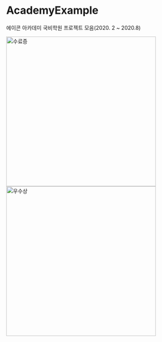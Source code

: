 # AcademyExample
에이콘 아카데미 국비학원 프로젝트 모음(2020. 2 ~ 2020.8)

<img width="400" alt="수료증" src="https://user-images.githubusercontent.com/67089503/223177283-10438f1c-e60a-40d8-b347-b66407eb84ba.jpg"/>

<img width="400" alt="우수상" src="https://user-images.githubusercontent.com/67089503/223177332-eb2fb1e0-66f7-4e1a-8635-f53eb5b30485.jpg"/>
